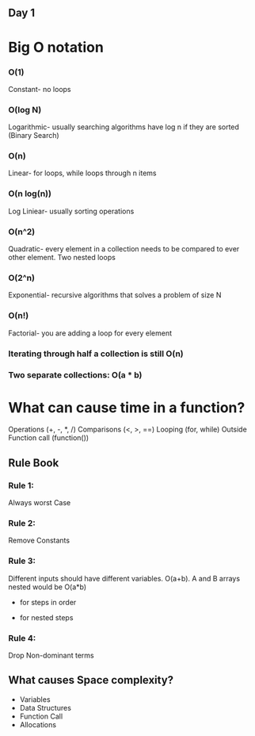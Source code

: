 ## Day 1

# Big O notation

### O(1)
Constant- no loops
### O(log N)
  Logarithmic- usually searching algorithms have log n if they are sorted (Binary Search)
### O(n) 
 Linear- for loops, while loops through n items
### O(n log(n))
  Log Liniear- usually sorting operations
### O(n^2)
  Quadratic- every element in a collection needs to be compared to ever other element. Two
nested loops
### O(2^n)
  Exponential- recursive algorithms that solves a problem of size N
### O(n!)
 Factorial- you are adding a loop for every element
### Iterating through half a collection is still O(n)
### Two separate collections: O(a * b) 

# What can cause time in a function?
Operations (+, -, *, /)
Comparisons (<, >, ==)
Looping (for, while)
Outside Function call (function())
## Rule Book 
### Rule 1: 
Always worst Case
### Rule 2: 
Remove Constants
### Rule 3: 
Different inputs should have different variables. O(a+b). A and B arrays nested would be
O(a*b)
+ for steps in order
* for nested steps
### Rule 4: 
Drop Non-dominant terms

## What causes Space complexity?
* Variables 
* Data Structures 
* Function Call 
* Allocations